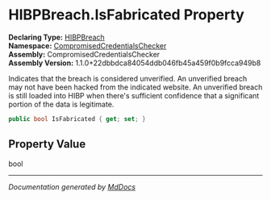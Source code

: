 ﻿<!--  
  <auto-generated>   
    The contents of this file were generated by a tool.  
    Changes to this file may be list if the file is regenerated  
  </auto-generated>   
-->

# HIBPBreach.IsFabricated Property

**Declaring Type:** [HIBPBreach](../index.md)  
**Namespace:** [CompromisedCredentialsChecker](../../index.md)  
**Assembly:** CompromisedCredentialsChecker  
**Assembly Version:** 1.1.0+22dbbdca84054ddb046fb45a459f0b9fcca949b8

Indicates that the breach is considered unverified. An unverified breach may not have been hacked from the indicated website. An unverified breach is still loaded into HIBP when there's sufficient confidence that a significant portion of the data is legitimate.

```csharp
public bool IsFabricated { get; set; }
```

## Property Value

bool

___

*Documentation generated by [MdDocs](https://github.com/ap0llo/mddocs)*
